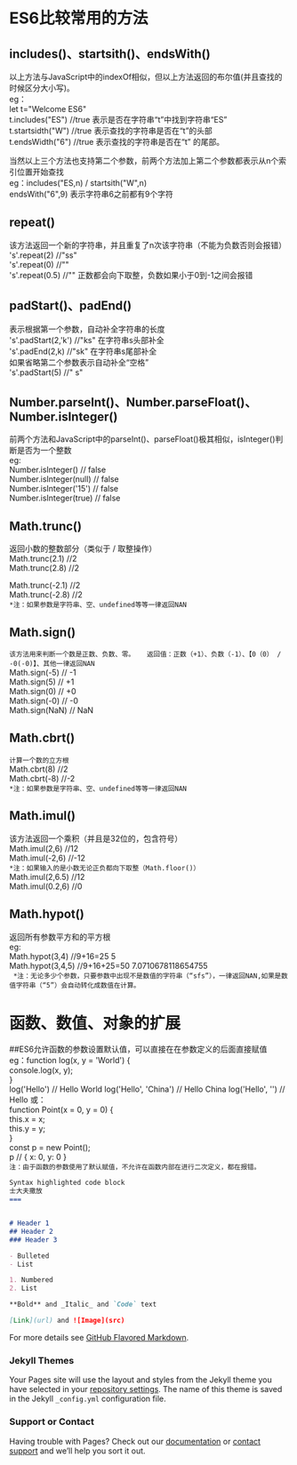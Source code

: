 # ES6比较常用的方法
  ## includes()、startsith()、endsWith()  
  以上方法与JavaScript中的indexOf相似，但以上方法返回的布尔值(并且查找的时候区分大小写)。  
  eg：  
    let t="Welcome ES6"    
    t.includes("ES") //true 表示是否在字符串“t”中找到字符串“ES”  
    t.startsidth("W") //true 表示查找的字符串是否在“t”的头部  
    t.endsWidth("6")  //true 表示查找的字符串是否在“t” 的尾部。  
 
  当然以上三个方法也支持第二个参数，前两个方法加上第二个参数都表示从n个索引位置开始查找  
      eg：includes("ES,n) / startsith("W",n)  
          endsWith("6",9) 表示字符串6之前都有9个字符  

## repeat()  
  该方法返回一个新的字符串，并且重复了n次该字符串（不能为负数否则会报错）  
  's'.repeat(2) //"ss"  
  's'.repeat(0) //""  
  's'.repeat(0.5) //"" 正数都会向下取整，负数如果小于0到-1之间会报错  

## padStart()、padEnd()  
  表示根据第一个参数，自动补全字符串的长度  
    's'.padStart(2,'k') //"ks" 在字符串s头部补全  
    's'.padEnd(2,k) //"sk"  在字符串s尾部补全  
    如果省略第二个参数表示自动补全“空格”  
    's'.padStart(5) //"    s"  

## Number.parseInt()、Number.parseFloat()、Number.isInteger()  
  前两个方法和JavaScript中的parseInt()、parseFloat()极其相似，isInteger()判断是否为一个整数  
  eg:  
  Number.isInteger() // false  
  Number.isInteger(null) // false  
  Number.isInteger('15') // false  
  Number.isInteger(true) // false  
  
## Math.trunc()  
  返回小数的整数部分（类似于 / 取整操作）  
  Math.trunc(2.1) //2  
  Math.trunc(2.8) //2  
  
  Math.trunc(-2.1) //2  
  Math.trunc(-2.8) //2  
  `*注：如果参数是字符串、空、undefined等等一律返回NAN`  

## Math.sign()  
  `该方法用来判断一个数是正数、负数、零。  
  返回值：正数（+1）、负数（-1）、【0（0） / -0(-0)】、其他一律返回NAN`  
  Math.sign(-5) // -1  
  Math.sign(5) // +1  
  Math.sign(0) // +0  
  Math.sign(-0) // -0  
  Math.sign(NaN) // NaN  
  
## Math.cbrt()  
  `计算一个数的立方根`  
  Math.cbrt(8) //2  
  Math.cbrt(-8) //-2  
  `*注：如果参数是字符串、空、undefined等等一律返回NAN`  
  
## Math.imul()  
  该方法返回一个乘积（并且是32位的，包含符号）  
  Math.imul(2,6) //12  
  Math.imul(-2,6) //-12  
  `*注：如果输入的是小数无论正负都向下取整（Math.floor()）`  
  Math.imul(2,6.5) //12  
  Math.imul(0.2,6)  //0  

## Math.hypot()  
  返回所有参数平方和的平方根  
  eg:  
    Math.hypot(3,4) //9+16=25  5  
    Math.hypot(3,4,5) //9+16+25=50  7.0710678118654755  
 ` *注：无论多少个参数，只要参数中出现不是数值的字符串（“sfs”），一律返回NAN,如果是数值字符串（“5”）会自动转化成数值在计算。`  

# 函数、数值、对象的扩展
  ##ES6允许函数的参数设置默认值，可以直接在在参数定义的后面直接赋值  
  eg：function log(x, y = 'World') {  
        console.log(x, y);  
      }  
      log('Hello') // Hello World
      log('Hello', 'China') // Hello China
      log('Hello', '') // Hello
   或：  
      function Point(x = 0, y = 0) {  
        this.x = x;  
        this.y = y;  
      }  
      const p = new Point();  
      p // { x: 0, y: 0 }  
  `注：由于函数的参数使用了默认赋值，不允许在函数内部在进行二次定义，都在报错。`  

```markdown
Syntax highlighted code block
士大夫撒放
===


# Header 1
## Header 2
### Header 3

- Bulleted
- List

1. Numbered
2. List

**Bold** and _Italic_ and `Code` text

[Link](url) and ![Image](src)
```

For more details see [GitHub Flavored Markdown](https://guides.github.com/features/mastering-markdown/).

### Jekyll Themes

Your Pages site will use the layout and styles from the Jekyll theme you have selected in your [repository settings](https://github.com/LonelyAngul/-/settings). The name of this theme is saved in the Jekyll `_config.yml` configuration file.

### Support or Contact

Having trouble with Pages? Check out our [documentation](https://help.github.com/categories/github-pages-basics/) or [contact support](https://github.com/contact) and we’ll help you sort it out.


